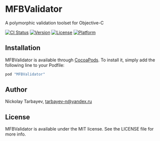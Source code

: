 # MFBValidator
A polymorphic validation toolset for Objective-C

[![CI Status](http://img.shields.io/travis/flix-tech/MFBValidator.svg?style=flat)](https://travis-ci.org/flix-tech/MFBValidator)
[![Version](https://img.shields.io/cocoapods/v/MFBValidator.svg?style=flat)](http://cocoapods.org/pods/MFBValidator)
[![License](https://img.shields.io/cocoapods/l/MFBValidator.svg?style=flat)](http://cocoapods.org/pods/MFBValidator)
[![Platform](https://img.shields.io/cocoapods/p/MFBValidator.svg?style=flat)](http://cocoapods.org/pods/MFBValidator)

## Installation

MFBValidator is available through [CocoaPods](http://cocoapods.org). To install
it, simply add the following line to your Podfile:

```ruby
pod "MFBValidator"
```

## Author

Nickolay Tarbayev, tarbayev-n@yandex.ru

## License

MFBValidator is available under the MIT license. See the LICENSE file for more info.
